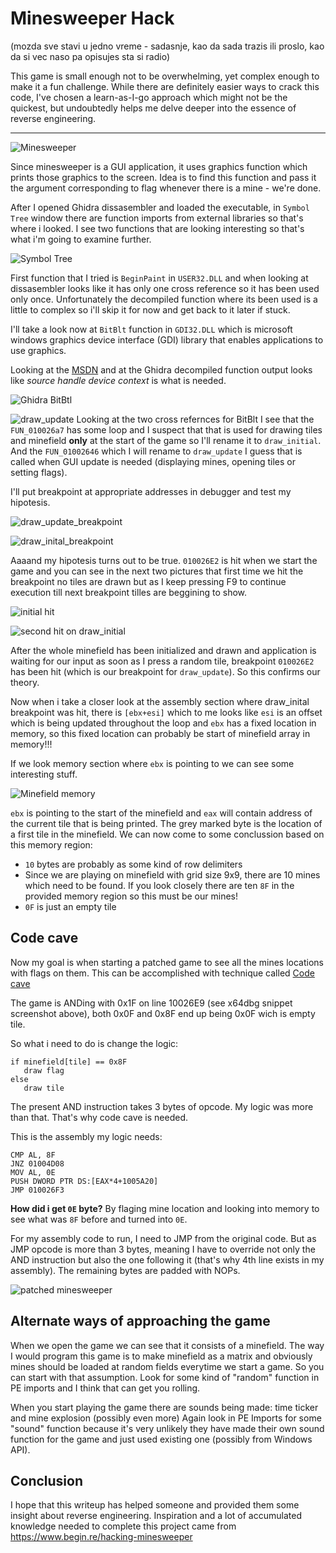 # Minesweeper Hack

(mozda sve stavi u jedno vreme - sadasnje, kao da sada trazis ili proslo, kao da si vec naso pa opisujes sta si radio)

This game is small enough not to be overwhelming, yet complex enough to make it a fun challenge.
While there are definitely easier ways to crack this code, I've chosen a learn-as-I-go approach which might not be the quickest, but undoubtedly helps me delve deeper into the essence of reverse engineering.

***

![Minesweeper](https://raw.githubusercontent.com/realbugdigger/MinesweeperHack/main/Minesweeper.png)

Since minesweeper is a GUI application, it uses graphics function which prints those graphics to the screen.
Idea is to find this function and pass it the argument corresponding to flag whenever there is a mine - we're done.

After I opened Ghidra dissasembler and loaded the executable, in `Symbol Tree` window there are function imports from external libraries so that's where i looked.
I see two functions that are looking interesting so that's what i'm going to examine further.

![Symbol Tree](https://raw.githubusercontent.com/realbugdigger/MinesweeperHack/main/symbol_tree.png)

First function that I tried is `BeginPaint` in `USER32.DLL` and when looking at dissasembler looks like it has only one cross reference so it has been used only once.
Unfortunately the decompiled function where its been used is a little to complex so i'll skip it for now and get back to it later if stuck.

I'll take a look now at `BitBlt` function in `GDI32.DLL` which is microsoft windows graphics device interface (GDI) library that enables applications to use graphics.

Looking at the [MSDN](https://learn.microsoft.com/en-us/windows/win32/api/wingdi/nf-wingdi-bitblt) and at the Ghidra decompiled function output looks like *source handle device context* is what is needed.

![Ghidra BitBtl](https://raw.githubusercontent.com/realbugdigger/MinesweeperHack/main/bitblt.png)

![draw_update](https://raw.githubusercontent.com/realbugdigger/MinesweeperHack/main/draw_update.png)
Looking at the two cross refernces for BitBlt I see that the `FUN_010026a7` has some loop and I suspect that that is used for drawing tiles and minefield **only** at the start of the game so I'll rename it to `draw_initial`.
And the `FUN_01002646` which I will rename to `draw_update` I guess that is called when GUI update is needed (displaying mines, opening tiles or setting flags).

I'll put breakpoint at appropriate addresses in debugger and test my hipotesis.

![draw_update_breakpoint](https://raw.githubusercontent.com/realbugdigger/MinesweeperHack/main/drawUpdate_breakpoint.png)


![draw_inital_breakpoint](https://raw.githubusercontent.com/realbugdigger/MinesweeperHack/main/drawInitial_breakpoint.png)

Aaaand my hipotesis turns out to be true. `010026E2` is hit when we start the game and you can see in the next two pictures that first time we hit the breakpoint no tiles are drawn
but as I keep pressing F9 to continue execution till next breakpoint tilles are beggining to show.

![initial hit](https://raw.githubusercontent.com/realbugdigger/MinesweeperHack/main/initalHit.png)

![second hit on draw_initial](https://raw.githubusercontent.com/realbugdigger/MinesweeperHack/main/secondHit.png)

After the whole minefield has been initialized and drawn and application is waiting for our input as soon as I press a random tile, breakpoint `010026E2` has been hit (which is our breakpoint for `draw_update`).
So this confirms our theory.

Now when i take a closer look at the assembly section where draw_inital breakpoint was hit, there is `[ebx+esi]` which to me looks like `esi` is an offset which is being updated throughout the loop and `ebx`
has a fixed location in memory, so this fixed location can probably be start of minefield array in memory!!!

If we look memory section where `ebx` is pointing to we can see some interesting stuff.

![Minefield memory](https://raw.githubusercontent.com/realbugdigger/MinesweeperHack/main/minefield_memory.png)

`ebx` is pointing to the start of the minefield and `eax` will contain address of the current tile that is being printed.
The grey marked byte is the location of a first tile in the minefield.
We can now come to some conclussion based on this memory region:
- `10` bytes are probably as some kind of row delimiters
- Since we are playing on minefield with grid size 9x9, there are 10 mines which need to be found. If you look closely there are ten `8F` in the provided memory region so this must be our mines!
- `0F` is just an empty tile
 
## Code cave

Now my goal is when starting a patched game to see all the mines locations with flags on them.
This can be accomplished with technique called [Code cave](https://en.wikipedia.org/wiki/Code_cave)

The game is ANDing with 0x1F on line 10026E9 (see x64dbg snippet screenshot above), both 0x0F and 0x8F end up being 0x0F wich is empty tile.

So what i need to do is change the logic:
```
if minefield[tile] == 0x8F
   draw flag
else
   draw tile
```

The present AND instruction takes 3 bytes of opcode. My logic was more than that. That's why code cave is needed.

This is the assembly my logic needs:
```
CMP AL, 8F
JNZ 01004D08
MOV AL, 0E
PUSH DWORD PTR DS:[EAX*4+1005A20]
JMP 010026F3
```

**How did i get `0E` byte?**
By flaging mine location and looking into memory to see what was `8F` before and turned into `0E`.

For my assembly code to run, I need to JMP from the original code. But as JMP opcode is more than 3 bytes, meaning I have to override not only the AND instruction but also the one following it (that's why 4th line exists in my assembly).
The remaining bytes are padded with NOPs.

![patched minesweeper](https://raw.githubusercontent.com/realbugdigger/MinesweeperHack/main/patched.png)

## Alternate ways of approaching the game

When we open the game we can see that it consists of a minefield. 
The way I would program this game is to make minefield as a matrix and obviously mines should be loaded at random fields everytime we start a game.
So you can start with that assumption.
Look for some kind of "random" function in PE imports and I think that can get you rolling.

When you start playing the game there are sounds being made: time ticker and mine explosion (possibly even more)
Again look in PE Imports for some "sound" function because it's very unlikely they have made their own sound function for the game and just used existing one (possibly from Windows API).

## Conclusion

I hope that this writeup has helped someone and provided them some insight about reverse engineering.
Inspiration and a lot of accumulated knowledge needed to complete this project came from https://www.begin.re/hacking-minesweeper

